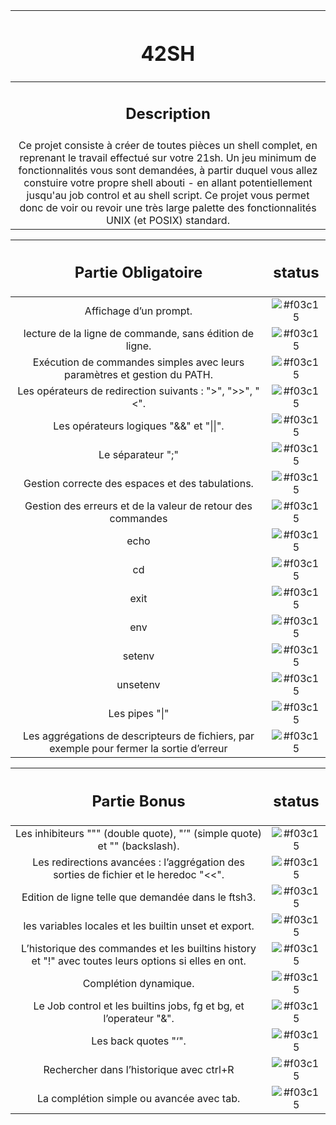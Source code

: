 | <h1>42SH</h1> |
| :-----------:|
| <h2>Description</h2> |
| Ce projet consiste à créer de toutes pièces un shell complet, en reprenant le travail effectué sur votre 21sh. Un jeu minimum de fonctionnalités vous sont demandées, à partir duquel vous allez constuire votre propre shell abouti - en allant potentiellement jusqu'au job control et au shell script. Ce projet vous permet donc de voir ou revoir une très large palette des fonctionnalités UNIX (et POSIX) standard. |

| <h2>Partie Obligatoire</h2> | <h2>status</h2> |
| :-----------: | :-----------:|
| Affichage d’un prompt. | ![#f03c15](https://placehold.it/15/c5f015/000000?text=+) |
| lecture de la ligne de commande, sans édition de ligne. | ![#f03c15](https://placehold.it/15/c5f015/000000?text=+) |
| Exécution de commandes simples avec leurs paramètres et gestion du PATH. | ![#f03c15](https://placehold.it/15/c5f015/000000?text=+) |
| Les opérateurs de redirection suivants : ">", ">>", "<". | ![#f03c15](https://placehold.it/15/c5f015/000000?text=+) |
| Les opérateurs logiques "&&" et "\|\|". | ![#f03c15](https://placehold.it/15/c5f015/000000?text=+) |
| Le séparateur ";" | ![#f03c15](https://placehold.it/15/c5f015/000000?text=+) |
| Gestion correcte des espaces et des tabulations. | ![#f03c15](https://placehold.it/15/f03c15/000000?text=+) |
| Gestion des erreurs et de la valeur de retour des commandes | ![#f03c15](https://placehold.it/15/f03c15/000000?text=+) |
| echo | ![#f03c15](https://placehold.it/15/c5f015/000000?text=+) |
| cd | ![#f03c15](https://placehold.it/15/f03c15/000000?text=+) |
| exit | ![#f03c15](https://placehold.it/15/f03c15/000000?text=+) |
| env | ![#f03c15](https://placehold.it/15/f03c15/000000?text=+) |
| setenv | ![#f03c15](https://placehold.it/15/f03c15/000000?text=+) |
| unsetenv | ![#f03c15](https://placehold.it/15/f03c15/000000?text=+) |
| Les pipes "\|" | ![#f03c15](https://placehold.it/15/f03c15/000000?text=+) |
| Les aggrégations de descripteurs de fichiers, par exemple pour fermer la sortie d’erreur | ![#f03c15](https://placehold.it/15/f03c15/000000?text=+) |

| <h2>Partie Bonus</h2> | <h2>status</h2> |
| :-----------: | :-----------:|
| Les inhibiteurs """ (double quote), "’" (simple quote) et "\" (backslash). | ![#f03c15](https://placehold.it/15/c5f015/000000?text=+) |
| Les redirections avancées : l’aggrégation des sorties de fichier et le heredoc "<<". | ![#f03c15](https://placehold.it/15/c5f015/000000?text=+) |
| Edition de ligne telle que demandée dans le ftsh3. | ![#f03c15](https://placehold.it/15/c5f015/000000?text=+) |
| les variables locales et les builtin unset et export. | ![#f03c15](https://placehold.it/15/f03c15/000000?text=+) |
| L’historique des commandes et les builtins history et "!" avec toutes leurs options si elles en ont. | ![#f03c15](https://placehold.it/15/f03c15/000000?text=+) |
| Complétion dynamique. | ![#f03c15](https://placehold.it/15/f03c15/000000?text=+) |
| Le Job control et les builtins jobs, fg et bg, et l’operateur "&". | ![#f03c15](https://placehold.it/15/f03c15/000000?text=+) |
| Les back quotes "‘". | ![#f03c15](https://placehold.it/15/f03c15/000000?text=+) |
| Rechercher dans l’historique avec ctrl+R | ![#f03c15](https://placehold.it/15/f03c15/000000?text=+) |
| La complétion simple ou avancée avec tab. | ![#f03c15](https://placehold.it/15/f03c15/000000?text=+) |❌
